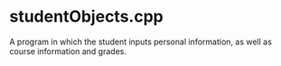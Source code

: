 # studentObjects.cpp
A program in which the student inputs personal information, as well as course information and grades.

